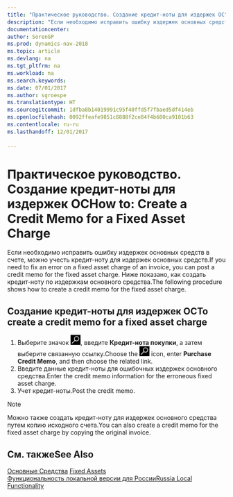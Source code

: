 ```yaml
---
title: "Практическое руководство. Создание кредит-ноты для издержек ОС"
description: "Если необходимо исправить ошибку издержек основных средств в счете, можно учесть кредит-ноту для издержек основных средств."
documentationcenter: 
author: SorenGP
ms.prod: dynamics-nav-2018
ms.topic: article
ms.devlang: na
ms.tgt_pltfrm: na
ms.workload: na
ms.search.keywords: 
ms.date: 07/01/2017
ms.author: sgroespe
ms.translationtype: HT
ms.sourcegitcommit: 1dfba8b14019991c95f40ffd5f7fbaed5df414eb
ms.openlocfilehash: 0092ffeafe9851c8888f2ce84f4b600ca9101b63
ms.contentlocale: ru-ru
ms.lasthandoff: 12/01/2017

---
```

# <a name="how-to-create-a-credit-memo-for-a-fixed-asset-charge"></a><span data-ttu-id="8f40d-103">Практическое руководство. Создание кредит-ноты для издержек ОС</span><span class="sxs-lookup"><span data-stu-id="8f40d-103">How to: Create a Credit Memo for a Fixed Asset Charge</span></span>
<span data-ttu-id="8f40d-104">Если необходимо исправить ошибку издержек основных средств в счете, можно учесть кредит-ноту для издержек основных средств.</span><span class="sxs-lookup"><span data-stu-id="8f40d-104">If you need to fix an error on a fixed asset charge of an invoice, you can post a credit memo for the fixed asset charge.</span></span> <span data-ttu-id="8f40d-105">Ниже показано, как создать кредит-ноту по издержкам основного средства.</span><span class="sxs-lookup"><span data-stu-id="8f40d-105">The following procedure shows how to create a credit memo for the fixed asset charge.</span></span>  

## <a name="to-create-a-credit-memo-for-a-fixed-asset-charge"></a><span data-ttu-id="8f40d-106">Создание кредит-ноты для издержек ОС</span><span class="sxs-lookup"><span data-stu-id="8f40d-106">To create a credit memo for a fixed asset charge</span></span>  

1.  <span data-ttu-id="8f40d-107">Выберите значок ![Поиск страницы или отчета](../../media/ui-search/search_small.png "Значок поиска страницы или отчета"), введите **Кредит-нота покупки**, а затем выберите связанную ссылку.</span><span class="sxs-lookup"><span data-stu-id="8f40d-107">Choose the ![Search for Page or Report](../../media/ui-search/search_small.png "Search for Page or Report icon") icon, enter **Purchase Credit Memo**, and then choose the related link.</span></span>  
2.  <span data-ttu-id="8f40d-108">Введите данные кредит-ноты для ошибочных издержек основного средства.</span><span class="sxs-lookup"><span data-stu-id="8f40d-108">Enter the credit memo information for the erroneous fixed asset charge.</span></span>  
3.  <span data-ttu-id="8f40d-109">Учет кредит-ноты.</span><span class="sxs-lookup"><span data-stu-id="8f40d-109">Post the credit memo.</span></span>  

> [!NOTE]  
>  <span data-ttu-id="8f40d-110">Можно также создать кредит-ноту для издержек основного средства путем копию исходного счета.</span><span class="sxs-lookup"><span data-stu-id="8f40d-110">You can also create a credit memo for the fixed asset charge by copying the original invoice.</span></span>  

## <a name="see-also"></a><span data-ttu-id="8f40d-111">См. также</span><span class="sxs-lookup"><span data-stu-id="8f40d-111">See Also</span></span>  
<span data-ttu-id="8f40d-112">[Основные Средства](../../fa-manage.md)  </span><span class="sxs-lookup"><span data-stu-id="8f40d-112">[Fixed Assets](../../fa-manage.md)  </span></span>  
[<span data-ttu-id="8f40d-113">Функциональность локальной версии для России</span><span class="sxs-lookup"><span data-stu-id="8f40d-113">Russia Local Functionality</span></span>](russia-local-functionality.md)

